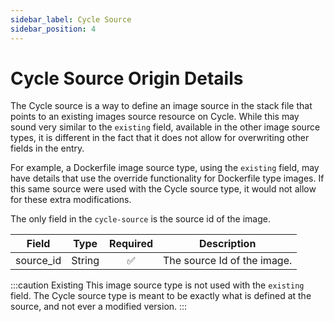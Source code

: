 ```yaml
---
sidebar_label: Cycle Source
sidebar_position: 4
---
```


# Cycle Source Origin Details
The Cycle source is a way to define an image source in the stack file that points to an existing images source resource on Cycle.  While this may sound very similar to the `existing` field, available in the other image source types, it is different in the fact that it does not allow for overwriting other fields in the entry.

For example, a Dockerfile image source type, using the `existing` field, may have details that use the override functionality for Dockerfile type images. If this same source were used with the Cycle source type, it would not allow for these extra modifications. 



The only field in the `cycle-source` is the source id of the image.


| Field  | Type   | Required | Description                                                     |
| ------ | ------ | :------: | --------------------------------------------------------------- |
| source_id | String |    ✅    | The source Id of the image.                                 |


:::caution Existing
This image source type is not used with the `existing` field.  The Cycle source type is meant to be exactly what is defined at the source, and not ever a modified version.
:::
